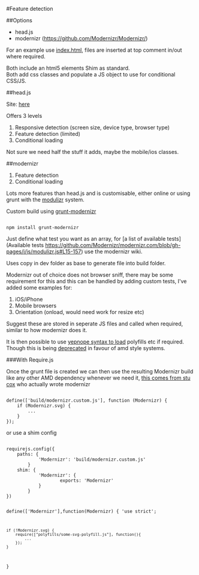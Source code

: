 #Feature detection

##Options

* head.js
* modernizr (https://github.com/Modernizr/Modernizr/)

For an example use [index.html](index.html), files are inserted at top comment in/out where required.

Both include an html5 elements Shim as standard.  
Both add css classes and populate a JS object to use for conditional CSS/JS.

##head.js 

Site: [here](http://headjs.com/)  

Offers 3 levels

1. Responsive detection (screen size, device type, browser type)   
2. Feature detection (limited)  
3. Conditional loading  

Not sure we need half the stuff it adds, maybe the mobile/ios classes.


##modernizr

1. Feature detection 
2. Conditional loading

Lots more features than head.js and is customisable, either online or using grunt with the [modulizr](https://github.com/spredfast/modernizr/tree/master/modulizr) system.

Custom build using [grunt-modernizr](https://www.npmjs.com/package/grunt-modernizr)

<code>
npm install grunt-modernizr
</code>

Just define what test you want as an array, for [a list of available tests](Available tests https://github.com/Modernizr/modernizr.com/blob/gh-pages/i/js/modulizr.js#L15-157) use the modernizr wiki.

Uses copy in dev folder as base to generate file into build folder.

Modernizr out of choice does not browser sniff, there may be some requirement for this and this can be handled by adding custom tests, I've added some examples for:

1. iOS/iPhone  
2. Mobile browsers 
3. Orientation (onload, would need work for resize etc)  

Suggest these are stored in seperate JS files and called when required, similar to how modernizr does it.

It is then possible to use [yepnope syntax to load](http://modernizr.com/docs/#load) polyfills etc if required. Though this is being [deprecated](https://github.com/SlexAxton/yepnope.js#deprecation-notice) in favour of amd style systems.

###With Require.js

Once the grunt file is created we can then use the resulting Modernizr build like any other AMD dependency whenever we need it, [this comes from stu cox](https://github.com/Modernizr/Modernizr/issues/1017) who actually wrote modernizr

<code>
define(['build/modernizr.custom.js'], function (Modernizr) {  
    if (Modernizr.svg) {  
        ...  
    }  
});  
</code>

or use a shim config

<code>
requirejs.config({
	paths: {  
        	'Modernizr': 'build/modernizr.custom.js'  
    	}  
	shim: {  
        	'Modernizr': {  
            		exports: 'Modernizr'  
        	}  
    	}  
})  

define(['Modernizr'],function(Modernizr) {
    'use strict';
    
    if (!Modernizr.svg) {
        require(["polyfills/some-svg-polyfill.js"], function(){
            ...
        });  
    }
}
</code>

